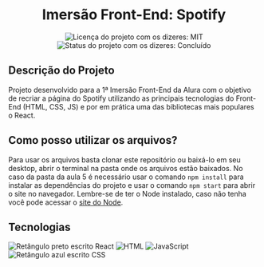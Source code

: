 <h1 align="center">Imersão Front-End: Spotify</h1>

<div>
  <p align="center">
    <img alt="Licença do projeto com os dizeres: MIT" src="https://img.shields.io/github/license/RodrigoHarder/teste-react-typescript.svg">
    <img alt="Status do projeto com os dizeres: Concluído" src="https://img.shields.io/static/v1?label=Status&message=Concluído &color=blue">
  </p>
</div>

## Descrição do Projeto

Projeto desenvolvido para a 1ª Imersão Front-End da Alura com o objetivo de recriar a página do Spotify utilizando as principais tecnologias do Front-End (HTML, CSS, JS) e por em prática uma das bibliotecas mais populares o React.

## Como posso utilizar os arquivos?

Para usar os arquivos basta clonar este repositório ou baixá-lo em seu desktop, abrir o terminal na pasta onde os arquivos estão baixados. No caso da pasta da aula 5 é necessário usar o comando `npm install` para instalar as dependências do projeto e usar o comando `npm start` para abrir o site no navegador. Lembre-se de ter o Node instalado, caso não tenha você pode acessar o [site do Node](https://nodejs.org/en).

## Tecnologias

<div>
  <img alt="Retângulo preto escrito React" src="https://img.shields.io/badge/React-20232A?style=for-the-badge&logo=react&logoColor=61DAFB">
  <img alt="HTML" src="https://img.shields.io/badge/HTML5-E34F26?style=for-the-badge&logo=html5&logoColor=white">
  <img alt="JavaScript" src="https://img.shields.io/badge/JavaScript-323330?style=for-the-badge&logo=javascript&logoColor=F7DF1E">
  <img alt="Retângulo azul escrito CSS" src="https://img.shields.io/badge/CSS3-1572B6?style=for-the-badge&logo=css3&logoColor=white">
</div>
